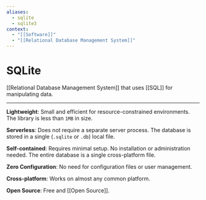 ```yaml
---
aliases:
  - sqlite
  - sqlite3
context:
  - "[[Software]]"
  - "[[Relational Database Management System]]"
---
```


# SQLite

[[Relational Database Management System]] that uses [[SQL]] for manipulating data.

---

**Lightweight**: Small and efficient for resource-constrained environments. The library is less than `1MB` in size.

**Serverless**: Does not require a separate server process. The database is stored in a single (`.sqlite` or `.db`) local file.

**Self-contained**: Requires minimal setup. No installation or administration needed. The entire database is a single cross-platform file.

**Zero Configuration**: No need for configuration files or user management.

**Cross-platform**: Works on almost any common platform.

**Open Source**: Free and [[Open Source]].
